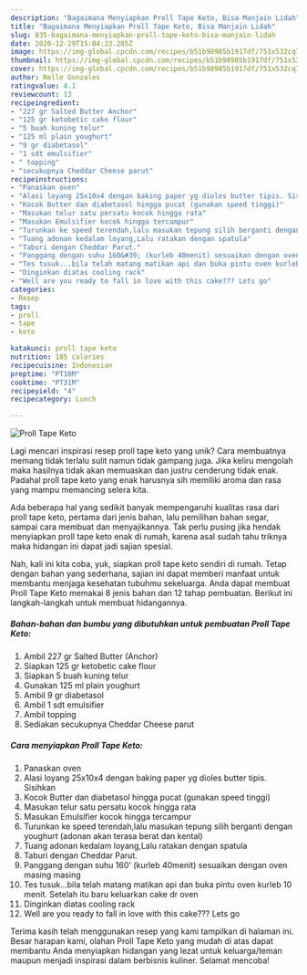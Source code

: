 ```yaml
---
description: "Bagaimana Menyiapkan Proll Tape Keto, Bisa Manjain Lidah"
title: "Bagaimana Menyiapkan Proll Tape Keto, Bisa Manjain Lidah"
slug: 835-bagaimana-menyiapkan-proll-tape-keto-bisa-manjain-lidah
date: 2020-12-29T15:04:33.285Z
image: https://img-global.cpcdn.com/recipes/b51b98985b1917df/751x532cq70/proll-tape-keto-foto-resep-utama.jpg
thumbnail: https://img-global.cpcdn.com/recipes/b51b98985b1917df/751x532cq70/proll-tape-keto-foto-resep-utama.jpg
cover: https://img-global.cpcdn.com/recipes/b51b98985b1917df/751x532cq70/proll-tape-keto-foto-resep-utama.jpg
author: Nelle Gonzales
ratingvalue: 4.1
reviewcount: 13
recipeingredient:
- "227 gr Salted Butter Anchor"
- "125 gr ketobetic cake flour"
- "5 buah kuning telur"
- "125 ml plain youghurt"
- "9 gr diabetasol"
- "1 sdt emulsifier"
- " topping"
- "secukupnya Cheddar Cheese parut"
recipeinstructions:
- "Panaskan oven"
- "Alasi loyang 25x10x4 dengan baking paper yg dioles butter tipis. Sisihkan"
- "Kocok Butter dan diabetasol hingga pucat (gunakan speed tinggi)"
- "Masukan telur satu persatu kocok hingga rata"
- "Masukan Emulsifier kocok hingga tercampur"
- "Turunkan ke speed terendah,lalu masukan tepung silih berganti dengan youghurt (adonan akan terasa berat dan kental)"
- "Tuang adonan kedalam loyang,Lalu ratakan dengan spatula"
- "Taburi dengan Cheddar Parut."
- "Panggang dengan suhu 160&#39; (kurleb 40menit) sesuaikan dengan oven masing masing"
- "Tes tusuk...bila telah matang matikan api dan buka pintu oven kurleb 10 menit. Setelah itu baru keluarkan cake dr oven"
- "Dinginkan diatas cooling rack"
- "Well are you ready to fall in love with this cake??? Lets go"
categories:
- Resep
tags:
- proll
- tape
- keto

katakunci: proll tape keto 
nutrition: 185 calories
recipecuisine: Indonesian
preptime: "PT10M"
cooktime: "PT31M"
recipeyield: "4"
recipecategory: Lunch

---
```



![Proll Tape Keto](https://img-global.cpcdn.com/recipes/b51b98985b1917df/751x532cq70/proll-tape-keto-foto-resep-utama.jpg)

Lagi mencari inspirasi resep proll tape keto yang unik? Cara membuatnya memang tidak terlalu sulit namun tidak gampang juga. Jika keliru mengolah maka hasilnya tidak akan memuaskan dan justru cenderung tidak enak. Padahal proll tape keto yang enak harusnya sih memiliki aroma dan rasa yang mampu memancing selera kita.

Ada beberapa hal yang sedikit banyak mempengaruhi kualitas rasa dari proll tape keto, pertama dari jenis bahan, lalu pemilihan bahan segar, sampai cara membuat dan menyajikannya. Tak perlu pusing jika hendak menyiapkan proll tape keto enak di rumah, karena asal sudah tahu triknya maka hidangan ini dapat jadi sajian spesial.




Nah, kali ini kita coba, yuk, siapkan proll tape keto sendiri di rumah. Tetap dengan bahan yang sederhana, sajian ini dapat memberi manfaat untuk membantu menjaga kesehatan tubuhmu sekeluarga. Anda dapat membuat Proll Tape Keto memakai 8 jenis bahan dan 12 tahap pembuatan. Berikut ini langkah-langkah untuk membuat hidangannya.

<!--inarticleads1-->

##### Bahan-bahan dan bumbu yang dibutuhkan untuk pembuatan Proll Tape Keto:

1. Ambil 227 gr Salted Butter (Anchor)
1. Siapkan 125 gr ketobetic cake flour
1. Siapkan 5 buah kuning telur
1. Gunakan 125 ml plain youghurt
1. Ambil 9 gr diabetasol
1. Ambil 1 sdt emulsifier
1. Ambil  topping
1. Sediakan secukupnya Cheddar Cheese parut




<!--inarticleads2-->

##### Cara menyiapkan Proll Tape Keto:

1. Panaskan oven
1. Alasi loyang 25x10x4 dengan baking paper yg dioles butter tipis. Sisihkan
1. Kocok Butter dan diabetasol hingga pucat (gunakan speed tinggi)
1. Masukan telur satu persatu kocok hingga rata
1. Masukan Emulsifier kocok hingga tercampur
1. Turunkan ke speed terendah,lalu masukan tepung silih berganti dengan youghurt (adonan akan terasa berat dan kental)
1. Tuang adonan kedalam loyang,Lalu ratakan dengan spatula
1. Taburi dengan Cheddar Parut.
1. Panggang dengan suhu 160&#39; (kurleb 40menit) sesuaikan dengan oven masing masing
1. Tes tusuk...bila telah matang matikan api dan buka pintu oven kurleb 10 menit. Setelah itu baru keluarkan cake dr oven
1. Dinginkan diatas cooling rack
1. Well are you ready to fall in love with this cake??? Lets go




Terima kasih telah menggunakan resep yang kami tampilkan di halaman ini. Besar harapan kami, olahan Proll Tape Keto yang mudah di atas dapat membantu Anda menyiapkan hidangan yang lezat untuk keluarga/teman maupun menjadi inspirasi dalam berbisnis kuliner. Selamat mencoba!
